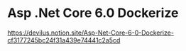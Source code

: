 # Asp .Net Core 6.0 Dockerize
https://devilus.notion.site/Asp-Net-Core-6-0-Dockerize-cf3177245bc24f31a439e74441c2a5cd
